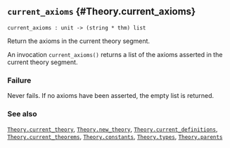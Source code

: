 ## `current_axioms` {#Theory.current_axioms}


```
current_axioms : unit -> (string * thm) list
```



Return the axioms in the current theory segment.


An invocation `current_axioms()` returns a list of the axioms
asserted in the current theory segment.

### Failure

Never fails. If no axioms have been asserted, the empty list is returned.

### See also

[`Theory.current_theory`](#Theory.current_theory), [`Theory.new_theory`](#Theory.new_theory), [`Theory.current_definitions`](#Theory.current_definitions), [`Theory.current_theorems`](#Theory.current_theorems), [`Theory.constants`](#Theory.constants), [`Theory.types`](#Theory.types), [`Theory.parents`](#Theory.parents)

